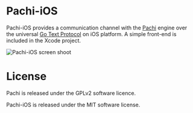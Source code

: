 Pachi-iOS
=========

Pachi-iOS provides a communication channel with the [Pachi][1] engine over the
universal [Go Text Protocol][2] on iOS platform. A simple front-end is included in the Xcode project.

![Pachi-iOS screen shoot](https://raw.github.com/horaceho/Pachi-iOS/master/ios/Pachi-iOS/Pachi-iOS.png "Pachi-iOS")

[1]: http://pachi.or.cz/ "Pachi"
[2]: http://www.lysator.liu.se/~gunnar/gtp/ "Go Text Protocol"

License
=======

Pachi is released under the GPLv2 software licence. 

Pachi-iOS is released under the MIT software license.


